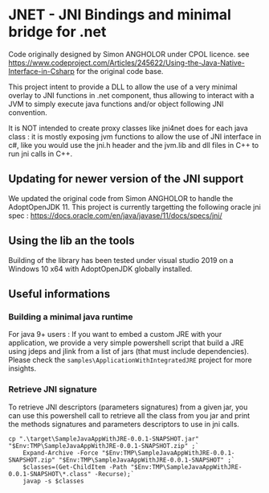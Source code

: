 # JNET - JNI Bindings and minimal bridge for .net

Code originally designed by Simon ANGHOLOR under CPOL licence.
see https://www.codeproject.com/Articles/245622/Using-the-Java-Native-Interface-in-Csharp for the original code base.

This project intent to provide a DLL to allow the use of a very minimal overlay to JNI functions in .net component, thus allowing to interact with a JVM to simply execute java functions and/or object following JNI convention.

It is NOT intended to create proxy classes like jni4net does for each java class : 
it is mostly exposing jvm functions to allow the use of JNI interface in c#, like you would use the jni.h header and the jvm.lib and dll files in C++ to run jni calls in C++.

## Updating for newer version of the JNI support

We updated the original code from Simon ANGHOLOR to handle the AdoptOpenJDK 11.
This project is currently targetting the following oracle jni spec : https://docs.oracle.com/en/java/javase/11/docs/specs/jni/

## Using the lib an the tools

Building of the library has been tested under visual studio 2019 on a Windows 10 x64 with AdoptOpenJDK globally installed.

## Useful informations

### Building a minimal java runtime

For java 9+ users : 
If you want to embed a custom JRE with your application, we provide a very simple powershell script that build a JRE using jdeps and jlink from a list of jars (that must include dependencies).
Please check the `samples\ApplicationWithIntegratedJRE` project for more insights.

### Retrieve JNI signature

To retrieve JNI descriptors (parameters signatures) from a given jar, you can use this powershell call to retrieve all the class from you jar and print the methods signatures and parameters descriptors to use in jni calls.
```
cp ".\target\SampleJavaAppWithJRE-0.0.1-SNAPSHOT.jar" "$Env:TMP\SampleJavaAppWithJRE-0.0.1-SNAPSHOT.zip" ;`
    Expand-Archive -Force "$Env:TMP\SampleJavaAppWithJRE-0.0.1-SNAPSHOT.zip" "$Env:TMP\SampleJavaAppWithJRE-0.0.1-SNAPSHOT" ;`
    $classes=(Get-ChildItem -Path "$Env:TMP\SampleJavaAppWithJRE-0.0.1-SNAPSHOT\*.class" -Recurse);`
    javap -s $classes
```

